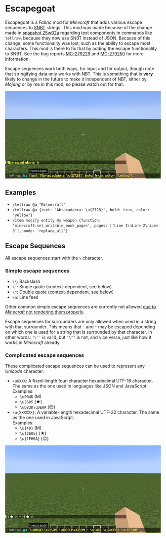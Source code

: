 # Escapegoat
Escapegoat is a *Fabric* mod for *Minecraft* that adds various escape sequences to [SNBT](https://minecraft.wiki/w/NBT_format#SNBT_format) strings.
This mod was made because of the change made in [snapshot 25w02a](https://www.minecraft.net/en-us/article/minecraft-snapshot-25w02a) regarding text components in commands like `tellraw`, because they now use SNBT instead of JSON.
Because of this change, some functionality was lost, such as the ability to escape most characters.
This mod is there to fix that by adding the escape functionality to SNBT.
See the bug reports [MC-279229](https://bugs.mojang.com/browse/MC-279229) and [MC-279250](https://bugs.mojang.com/browse/MC-279250) for more information.

Escape sequences work both ways, for input and for output, though note that stringifying data only works with NBT.
This is something that is **very** likely to change in the future to make it independent of NBT, either by *Mojang* or by me in this mod, so please watch out for that.

![A tellraw command with an escape sequence.](/img/tellraw_command.png)

## Examples
- `/tellraw @a "Mi\necraft"`
- `/tellraw @a {text: 'Abracadabra: \u{2728}', bold: true, color: "yellow"}`
- `/item modify entity @s weapon {function: 'minecraft:set_writable_book_pages', pages: ['Line 1\nLine 2\nLine 3'], mode: 'replace_all'}`

## Escape Sequences
All escape sequences start with the `\` character.

### Simple escape sequences
- `\\`: Backslash
- `\'`: Single quote (context-dependent, see below)
- `\"`: Double quote (context-dependent, see below)
- `\n`: Line feed

Other common simple escape sequences are currently not allowed [due to *Minecraft* not rendering them properly](https://bugs.mojang.com/browse/MC-278221).

Escape sequences for surrounders are only allowed when used in a string with that surrounder.
This means that `'` and `"` may be escaped depending on which one is used for a string that is surrounded by that character.
In other words: `'\''` is valid, but `'\"'` is not, and vice versa, just like how it works in *Minecraft* already.

### Complicated escape sequences
These complicated escape sequences can be used to represent any *Unicode* character.
- `\uXXXX`: A fixed-length four-character hexadecimal UTF-16 character.
  The same as the one used in languages like JSON and JavaScript. \
  Examples:
  - `\u004D` (M)
  - `\u2605` (★)
  - `\uD83D\uDE0A` (😊)
- `\u{XXXXXX}`: A variable-length hexadecimal UTF-32 character.
  The same as the one used in JavaScript. \
  Examples:
  - `\u{4D}` (M)
  - `\u{2605}` (★)
  - `\u{1F60A}` (😊)

![A tellraw command with the above complicated escape sequences.](/img/complicated_escape_sequences.png)
